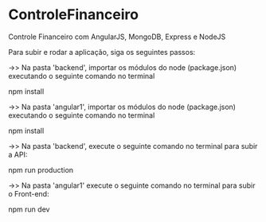 # ControleFinanceiro
Controle Financeiro com AngularJS, MongoDB, Express e NodeJS

Para subir e rodar a aplicação, siga os seguintes passos:

->> Na pasta 'backend', importar os módulos do node (package.json) executando o seguinte comando no terminal

npm install

->> Na pasta 'angular1', importar os módulos do node (package.json) executando o seguinte comando no terminal

npm install

->> Na pasta 'backend', execute o seguinte comando no terminal para subir a API:

npm run production

->> Na pasta 'angular1' execute o seguinte comando no terminal para subir o Front-end:

npm run dev
